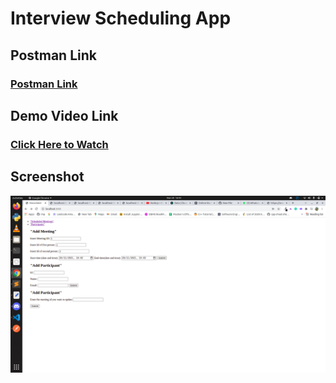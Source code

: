 # Interview Scheduling App

## Postman Link

### [Postman Link](https://www.getpostman.com/collections/c409ee25dd76e5094355)

## Demo Video Link

### [Click Here to Watch](https://www.youtube.com/watch?v=dTz23QaXX_M)

## Screenshot

![SS1](https://github.com/MuskanLudhiyani/interview/blob/master/Screenshots/Screenshot%20from%202021-11-20%2016-43-38.png?raw=true)
